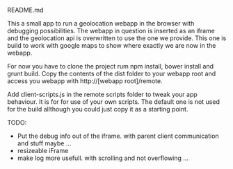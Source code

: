 README.md

This a small app to run a geolocation webapp in the browser with debugging possibilities. The webapp in question is inserted as an iframe and the geolocation api is overwritten to use the one we provide. This one is build to work with google maps to show where exactly we are now in the webapp. 

For now you have to clone the project rum npm install, bower install and grunt build. Copy the contents of the dist folder to your webapp root and access you webapp with http://[webapp root]/remote.

Add client-scripts.js in the remote scripts folder to tweak your app behaviour. It is for for use of your own scripts. The default one is not used for the build allthough you could just copy it as a starting point.

TODO: 
* Put the debug info out of the iframe. with parent client communication and stuff maybe ...
* resizeable iFrame
* make log more usefull. with scrolling and not overflowing ...